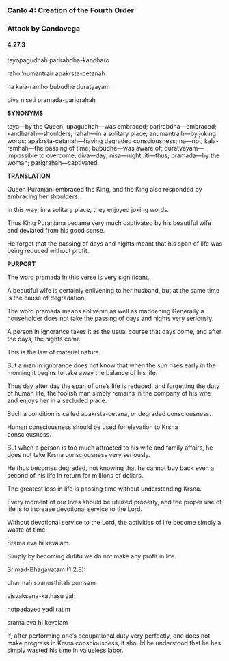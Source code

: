 <!--
.. title: SB:service:2787/4666
.. slug: sb-2787-service
.. date: 2019-08-15 03:57:39 UTC-04:00
.. tags: service
.. category: bhagavatam
.. link:
.. description: service
.. type: text
-->

### Canto 4: Creation of the Fourth Order

### Attack by Candavega

#### 4.27.3

tayopagudhah parirabdha-kandharo

raho ’numantrair apakrsta-cetanah

na kala-ramho bubudhe duratyayam

diva niseti pramada-parigrahah

<!-- TEASER_END -->

**SYNONYMS**

taya—by the Queen; upagudhah—was embraced; parirabdha—embraced; kandharah—shoulders; rahah—in a solitary place; anumantraih—by joking words; apakrsta-cetanah—having degraded consciousness; na—not; kala-ramhah—the passing of time; bubudhe—was aware of; duratyayam—impossible to overcome; diva—day; nisa—night; iti—thus; pramada—by the woman; parigrahah—captivated.

**TRANSLATION**

Queen Puranjani embraced the King, and the King also responded by embracing her shoulders.

In this way, in a solitary place, they enjoyed joking words.

Thus King Puranjana became very much captivated by his beautiful wife and deviated from his good sense.

He forgot that the passing of days and nights meant that his span of life was being reduced without profit.

**PURPORT**

The word pramada in this verse is very significant.

A beautiful wife is certainly enlivening to her husband, but at the same time is the cause of degradation.

The word pramada means enlivenin as well as maddening Generally a householder does not take the passing of days and nights very seriously.

A person in ignorance takes it as the usual course that days come, and after the days, the nights come.

This is the law of material nature.

But a man in ignorance does not know that when the sun rises early in the morning it begins to take away the balance of his life.

Thus day after day the span of one’s life is reduced, and forgetting the duty of human life, the foolish man simply remains in the company of his wife and enjoys her in a secluded place.

Such a condition is called apakrsta-cetana, or degraded consciousness.

Human consciousness should be used for elevation to Krsna consciousness.

But when a person is too much attracted to his wife and family affairs, he does not take Krsna consciousness very seriously.

He thus becomes degraded, not knowing that he cannot buy back even a second of his life in return for millions of dollars.

The greatest loss in life is passing time without understanding Krsna.

Every moment of our lives should be utilized properly, and the proper use of life is to increase devotional service to the Lord.

Without devotional service to the Lord, the activities of life become simply a waste of time.

Srama eva hi kevalam.

Simply by becoming dutifu we do not make any profit in life.

Srimad-Bhagavatam (1.2.8):

dharmah svanusthitah pumsam

visvaksena-kathasu yah

notpadayed yadi ratim

srama eva hi kevalam

If, after performing one’s occupational duty very perfectly, one does not make progress in Krsna consciousness, it should be understood that he has simply wasted his time in valueless labor.
